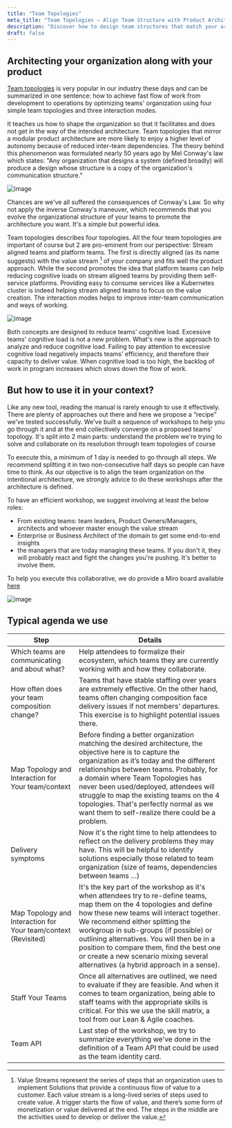 ```yaml
---
title: "Team Topologies"
meta_title: "Team Topologies – Align Team Structure with Product Architecture"
description: "Discover how to design team structures that match your architecture and accelerate flow, using the Team Topologies model and collaborative workshops tailored to your delivery context."
draft: false
---
```


## Architecting your organization along with your product

[Team topologies](https://teamtopologies.com) is very popular in our industry these days and can be summarized in one sentence: how to achieve fast flow of work from development to operations by optimizing teams' organization using four simple team topologies and three interaction modes. 

It teaches us how to shape the organization so that it facilitates and does not get in the way of the intended architecture. Team topologies that mirror a modular product architecture are more likely to enjoy a higher level of autonomy because of reduced inter-team dependencies. The theory behind this phenomenon was formulated nearly 50 years ago by Mel Conway's law which states: "Any organization that designs a system (defined broadly) will produce a design whose structure is a copy of the organization's communication structure."

![image](./images/practices/misc/conway-law.png)

Chances are we've all suffered the consequences of Conway's Law. So why not apply the inverse Conway's maneuver, which recommends that you evolve the organizational structure of your teams to promote the architecture you want. It's a simple but powerful idea.

Team topologies describes four topologies. All the four team topologies are important of course but 2 are pro-eminent from our perspective: Stream aligned teams and platform teams. The first is directly aligned (as its name suggests) with the value stream [^1] of your company and fits well the product approach. While the second promotes the idea that platform teams can help reducing cognitive loads on stream aligned teams by providing them self-service platforms. Providing easy to consume services like a Kubernetes cluster is indeed helping stream aligned teams to focus on the value creation. The interaction modes helps to improve inter-team communication and ways of working.

![image](./images/practices/team-topologies.png)

Both concepts are designed to reduce teams' cognitive load. Excessive teams' cognitive load is not a new problem. What's new is the approach to analyze and reduce cognitive load. Failing to pay attention to excessive cognitive load negatively impacts teams' efficiency, and therefore their capacity to deliver value. When cognitive load is too high, the backlog of work in program increases which slows down the flow of work.  

## But how to use it in your context?

Like any new tool, reading the manual is rarely enough to use it effectively. There are plenty of approaches out there and here we propose a “recipe” we've tested successfully. We've built a sequence of workshops to help you go through it and at the end collectively converge on a proposed teams' topology. It's split into 2 main parts: understand the problem we're trying to solve and collaborate on its resolution through team topologies of course

To execute this, a minimum of 1 day is needed to go through all steps. We recommend splitting it in two non-consecutive half days so people can have time to think. As our objective is to align the team organization on the intentional architecture, we strongly advice to do these workshops after the architecture is defined.

To have an efficient workshop, we suggest involving at least the below roles:

* From existing teams: team leaders, Product Owners/Managers, architects and whoever master enough the value stream
* Enterprise or Business Architect of the domain to get some end-to-end insights
* the managers that are today managing these teams. If you don't it, they will probably react and fight the changes you're pushing. It's better to involve them.

To help you execute this collaborative, we do provide a Miro board available [here](/download/practices/team-topologies-2021.2.rtb)

![image](./images/practices/misc/tp-miro.png)

## Typical agenda we use

| Step | Details |
|------|---------|
| Which teams are communicating and about what? | Help attendees to formalize their ecosystem, which teams they are currently working with and how they collaborate. |
| How often does your team composition change? | Teams that have stable staffing over years are extremely effective. On the other hand, teams often changing composition face delivery issues if not members' departures. This exercise is to highlight potential issues there. |
| Map Topology and Interaction for Your team/context | Before finding a better organization matching the desired architecture, the objective here is to capture the organization as it’s today and the different relationships between teams. Probably, for a domain where Team Topologies has never been used/deployed, attendees will struggle to map the existing teams on the 4 topologies. That's perfectly normal as we want them to self-realize there could be a problem. |
| Delivery symptoms | Now it's the right time to help attendees to reflect on the delivery problems they may have. This will be helpful to identify solutions especially those related to team organization (size of teams, dependencies between teams …) |
| Map Topology and Interaction for Your team/context (Revisited) | It's the key part of the workshop as it's when attendees try to re-define teams, map them on the 4 topologies and define how these new teams will interact together. We recommend either splitting the workgroup in sub-groups (if possible) or outlining alternatives. You will then be in a position to compare them, find the best one or create a new scenario mixing several alternatives (a hybrid approach in a sense). |
| Staff Your Teams | Once all alternatives are outlined, we need to evaluate if they are feasible. And when it comes to team organization, being able to staff teams with the appropriate skills is critical. For this we use the skill matrix, a tool from our Lean & Agile coaches. |
| Team API | Last step of the workshop, we try to summarize everything we've done in the definition of a Team API that could be used as the team identity card. |


[^1]: Value Streams represent the series of steps that an organization uses to implement Solutions that provide a continuous flow of value to a customer. Each value stream is a long-lived series of steps used to create value. A trigger starts the flow of value, and there’s some form of monetization or value delivered at the end. The steps in the middle are the activities used to develop or deliver the value.